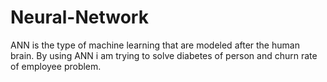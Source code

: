 # Neural-Network
ANN is the type of machine learning  that are modeled after the human brain. By using ANN i am trying to solve diabetes of person  and churn rate of employee problem.
